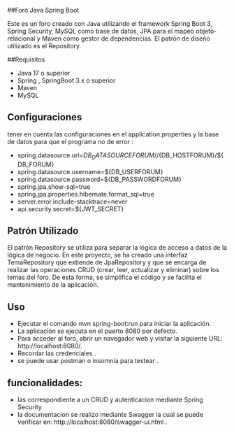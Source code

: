 ##Foro Java Spring Boot

Este es un foro creado con Java utilizando el framework Spring Boot 3, Spring Security, MySQL como base de datos, JPA para el mapeo objeto-relacional y Maven como gestor de dependencias. El patrón de diseño utilizado es el Repository.

##Requisitos

- Java 17 o superior
- Spring , SpringBoot 3.x o superior
- Maven 
- MySQL 

## Configuraciones
 tener en cuenta las configuraciones en el application.properties y la base de datos para que el programa no de error :

- spring.datasource.url=${DB_DATASOURCEFORUM}//${DB_HOSTFORUM}/${DB_FORUM}
- spring.datasource.username=${DB_USERFORUM}
- spring.datasource.password=${DB_PASSWORDFORUM}
- spring.jpa.show-sql=true
- spring.jpa.properties.hibernate.format_sql=true
- server.error.include-stacktrace=never
- api.security.secret=${JWT_SECRET}


## Patrón Utilizado

El patrón Repository se utiliza para separar la lógica de acceso a datos de la lógica de negocio. En este proyecto, se ha creado una interfaz TemaRepository que extiende de JpaRepository y que se encarga de realizar las operaciones CRUD (crear, leer, actualizar y eliminar) sobre los temas del foro. De esta forma, se simplifica el código y se facilita el mantenimiento de la aplicación.

## Uso
- Ejecutar el comando mvn spring-boot:run para iniciar la aplicación.
- La aplicación se ejecuta en el puerto 8080 por defecto.
- Para acceder al foro, abrir un navegador web y visitar la siguiente URL: http://localhost:8080/.
- Recordar las credenciales .
- se puede usar postman o insomnia para testear .

## funcionalidades:

- las correspondiente a un CRUD y autenticacion mediante Spring Security
- la documentacion se realizo mediante Swagger la cual se puede verificar en:  http://localhost:8080/swagger-ui.html .